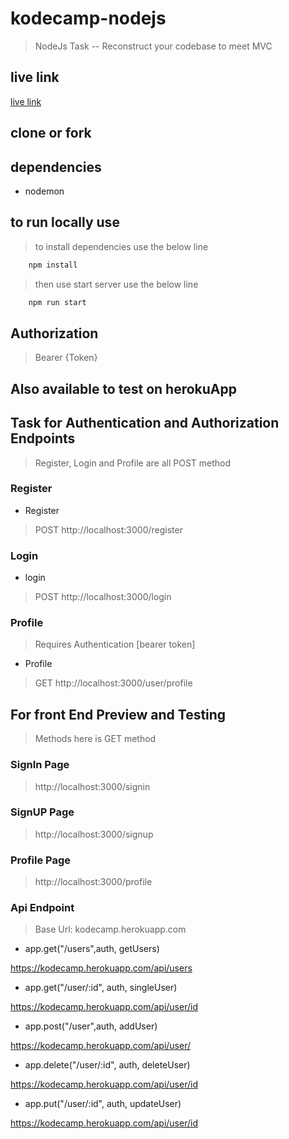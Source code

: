 # kodecamp-nodejs
> NodeJs Task -- Reconstruct your codebase to meet MVC
## live link
[live link](https://kodecamp.herokuapp.com/api)

## clone or fork

## dependencies
- nodemon

## to run locally use
> to install dependencies use the below line

```bash
    npm install
```
> then use start server use the below line

```bash
    npm run start
```
## Authorization
>Bearer {Token}


## Also available to test on herokuApp

## Task for Authentication and Authorization Endpoints
> Register, Login and Profile are all POST method
### Register
- Register
> POST 
> http://localhost:3000/register
### Login
- login
> POST 
> http://localhost:3000/login
### Profile
> Requires Authentication [bearer token]
- Profile
> GET
> http://localhost:3000/user/profile

## For front End Preview and Testing
>Methods here is GET method
### SignIn Page
> http://localhost:3000/signin

### SignUP Page
> http://localhost:3000/signup

### Profile Page
> http://localhost:3000/profile

### Api Endpoint
> Base Url: kodecamp.herokuapp.com

- app.get("/users",auth, getUsers)

https://kodecamp.herokuapp.com/api/users

- app.get("/user/:id", auth, singleUser)

https://kodecamp.herokuapp.com/api/user/id

- app.post("/user",auth, addUser)

https://kodecamp.herokuapp.com/api/user/

- app.delete("/user/:id", auth, deleteUser)

https://kodecamp.herokuapp.com/api/user/id

- app.put("/user/:id", auth, updateUser)

https://kodecamp.herokuapp.com/api/user/id


